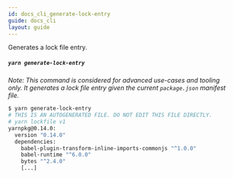 ```yaml
---
id: docs_cli_generate-lock-entry
guide: docs_cli
layout: guide
---
```


<p class="lead">Generates a lock file entry.</p>

##### `yarn generate-lock-entry` <a class="toc" id="toc-yarn-generate-lock-entry" href="#toc-yarn-generate-lock-entry"></a>

*Note: This command is considered for advanced use-cases and tooling only. It generates a lock file entry given the current `package.json` manifest file.*

```sh
$ yarn generate-lock-entry
# THIS IS AN AUTOGENERATED FILE. DO NOT EDIT THIS FILE DIRECTLY.
# yarn lockfile v1
yarnpkg@0.14.0:
  version "0.14.0"
  dependencies:
    babel-plugin-transform-inline-imports-commonjs "^1.0.0"
    babel-runtime "^6.0.0"
    bytes "^2.4.0"
    [...]
```
